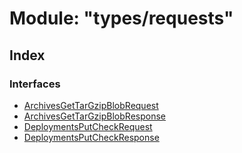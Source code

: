 
# Module: "types/requests"

## Index

### Interfaces

* [ArchivesGetTarGzipBlobRequest](../interfaces/_types_requests_.archivesgettargzipblobrequest.md)
* [ArchivesGetTarGzipBlobResponse](../interfaces/_types_requests_.archivesgettargzipblobresponse.md)
* [DeploymentsPutCheckRequest](../interfaces/_types_requests_.deploymentsputcheckrequest.md)
* [DeploymentsPutCheckResponse](../interfaces/_types_requests_.deploymentsputcheckresponse.md)
